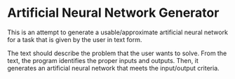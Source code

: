 # Artificial Neural Network Generator
This is an attempt to generate a usable/approximate artificial neural network for a task that is given by the user in text form.

The text should describe the problem that the user wants to solve. From the text, the program identifies the proper inputs and outputs. Then, it generates an artificial neural network that meets the input/output criteria.
